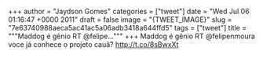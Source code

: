 
+++
author = "Jaydson Gomes"
categories = ["tweet"]
date = "Wed Jul 06 01:16:47 +0000 2011"
draft = false
image = "{TWEET_IMAGE}"
slug = "7e63740988aeca5ac41ac5a06adb3418a644ffd5"
tags = ["tweet"]
title = """Maddog é gênio RT @felipe..."""
+++
Maddog é gênio RT @felipenmoura voce já conhece o projeto cauã? http://t.co/8sBwxXt
